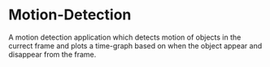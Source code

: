# Motion-Detection
A motion detection application which detects motion of objects in the currect frame and plots a time-graph based on when the object appear and disappear from the frame.
